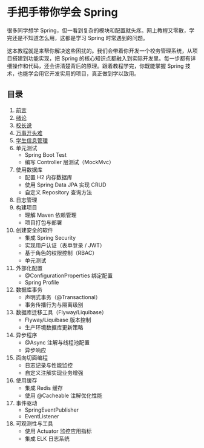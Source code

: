 # 手把手带你学会 Spring

很多同学想学 Spring，但一看到复杂的模块和配置就头疼。网上教程又零散，学完还是不知道怎么用，这都是学习 Spring 时常遇到的问题。

这本教程就是来帮你解决这些困扰的。我们会带着你开发一个校务管理系统，从项目搭建到功能实现，把 Spring 的核心知识点都融入到实际开发里。每一步都有详细操作和代码，还会讲清楚背后的原理。跟着教程学完，你既能掌握 Spring 技术，也能学会用它开发实用的项目，真正做到学以致用。

## 目录

1. [前言](./preface.md)
2. [绪论](./introduction.md)
3. [校长说](./chapter0/index.md)
4. [万事开头难](./chapter1/index.md)
5. [学生信息管理](./chapter2/index.md)
6. 单元测试
   - Spring Boot Test
   - 编写 Controller 层测试（MockMvc）
7. 使用数据库
   - 配置 H2 内存数据库
   - 使用 Spring Data JPA 实现 CRUD
   - 自定义 Repository 查询方法
8. 日志管理
9. 构建项目
   - 理解 Maven 依赖管理
   - 项目打包与部署
10. 创建安全的软件
    - 集成 Spring Security
    - 实现用户认证（表单登录 / JWT）
    - 基于角色的权限控制（RBAC）
    - 单元测试
11. 外部化配置
    - @ConfigurationProperties 绑定配置
    - Spring Profile
12. 数据库事务
    - 声明式事务（@Transactional）
    - 事务传播行为与隔离级别
13. 数据库迁移工具（Flyway/Liquibase）
    - Flyway/Liquibase 版本控制
    - 生产环境数据库更新策略
14. 异步程序
    - @Async 注解与线程池配置
    - 异步响应
15. 面向切面编程
    - 日志记录与性能监控
    - 自定义注解实现业务增强
16. 使用缓存
    - 集成 Redis 缓存
    - 使用 @Cacheable 注解优化性能
17. 事件驱动
    - SpringEventPublisher
    - EventListener
18. 可观测性与工具
    - 使用 Actuator 监控应用指标
    - 集成 ELK 日志系统
